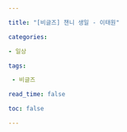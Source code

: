 ```yaml
---

title: "[비글즈] 챈니 생일 - 이태원"

categories:

- 일상

tags: 

 - 비글즈

read_time: false

toc: false 

---
```




